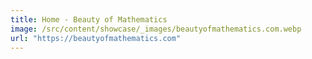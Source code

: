 ```yaml
---
title: Home - Beauty of Mathematics
image: /src/content/showcase/_images/beautyofmathematics.com.webp
url: "https://beautyofmathematics.com"
---
```

